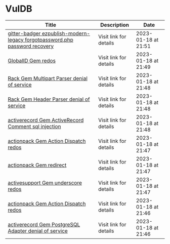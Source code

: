 

# VulDB

 |Title|Description|Date|
 |---|---|---|
 |[gitter-badger ezpublish-modern-legacy forgotpassword.php password recovery](https://vuldb.com/?id.218951)|Visit link for details|2023-01-18 at 21:51|
 |[GlobalID Gem redos](https://vuldb.com/?id.218950)|Visit link for details|2023-01-18 at 21:49|
 |[Rack Gem Multipart Parser denial of service](https://vuldb.com/?id.218949)|Visit link for details|2023-01-18 at 21:48|
 |[Rack Gem Header Parser denial of service](https://vuldb.com/?id.218948)|Visit link for details|2023-01-18 at 21:48|
 |[activerecord Gem ActiveRecord Comment sql injection](https://vuldb.com/?id.218947)|Visit link for details|2023-01-18 at 21:48|
 |[actionpack Gem Action Dispatch redos](https://vuldb.com/?id.218946)|Visit link for details|2023-01-18 at 21:47|
 |[actionpack Gem redirect](https://vuldb.com/?id.218945)|Visit link for details|2023-01-18 at 21:47|
 |[activesupport Gem underscore redos](https://vuldb.com/?id.218944)|Visit link for details|2023-01-18 at 21:47|
 |[actionpack Gem Action Dispatch redos](https://vuldb.com/?id.218943)|Visit link for details|2023-01-18 at 21:46|
 |[activerecord Gem PostgreSQL Adapter denial of service](https://vuldb.com/?id.218942)|Visit link for details|2023-01-18 at 21:46|
 